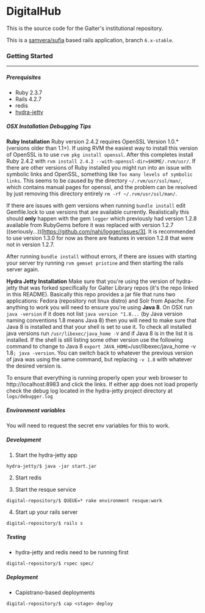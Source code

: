 # DigitalHub

This is the source code for the Galter's institutional repository.

This is a [samvera/sufia](https://github.com/samvera/sufia/tree/6.x-stable) based rails application, branch `6.x-stable`.

### Getting Started
---
##### Prerequisites
* Ruby 2.3.7
* Rails 4.2.7
* redis
* [hydra-jetty](https://github.com/galterlibrary/hydra-jetty)


##### OSX Installation Debugging Tips
**Ruby Installation**
Ruby version 2.4.2 requires OpenSSL Version 1.0.* (versions older than 1.1+). If using RVM the easiest way to install
this version of OpenSSL is to use `rvm pkg install openssl`. After this completes install Ruby 2.4.2 with
`rvm install 2.4.2 --with-openssl-dir=$HOME/.rvm/usr/`. If there are other versions of Ruby installed you might run into
an issue with symbolic links and OpenSSL, something like `Too many levels of symbolic links`. This seems to be caused by
the directory `~/.rvm/usr/ssl/man/`, which contains manual pages for openssl, and the problem can be resolved by just
removing this directory entirely `rm -rf ~/.rvm/usr/ssl/man/`.

If there are issues with gem versions when running `bundle install` edit Gemfile.lock to use versions that are available
currently. Realistically this should **only** happen with the gem `logger` which previously had version 1.2.8 available
from RubyGems before it was replaced with version 1.2.7 ((seriously...))[https://github.com/nahi/logger/issues/3]. It is
recommended to use version 1.3.0 for now as there are features in version 1.2.8 that were not in version 1.2.7.

After running `bundle install` without errors, if there are issues with starting your server try running
`rvm gemset pristine` and then starting the rails server again.

**Hydra Jetty Installation**
Make sure that you're using the version of hydra-jetty that was forked specifically for Galter Library repos (it's the
repo linked in this README). Basically this repo provides a jar file that runs two applications: Fedora (repository not
linux distro) and Solr from Apache. For anything to work you will need to ensure you're using **Java 8**. On OSX run
`java -version` if it does not list `java version "1.8...` (by Java version naming conventions 1.8 means Java 8) then
you will need to make sure that Java 8 is installed and that your shell is set to use it.
To check all installed java versions run `/usr/libexec/java_home -V` and if Java 8 is in the list it is installed. If
the shell is still listing some other version use the following command to change to Java 8
`export JAVA_HOME=`/usr/libexec/java_home -v 1.8`; java -version`. You can switch back to whatever the previous version
of java was using the same command, but replacing `-v 1.8` with whatever the desired version is.

To ensure that everything is running properly open your web browser to http://localhost:8983 and click the links. If
either app does not load properly check the debug log located in the hydra-jetty project directory at `logs/debugger.log`

##### Environment variables
You will need to request the secret env variables for this to work.

##### Development
1. Start the hydra-jetty app
```
hydra-jetty/$ java -jar start.jar
```
2. Start redis

3. Start the resque service
```
digital-repository/$ QUEUE=* rake environment resque:work
```
4. Start up your rails server
```
digital-repository/$ rails s
```

##### Testing
* hydra-jetty and redis need to be running first
```
digital-repository/$ rspec spec/
```

##### Deployment
* Capistrano-based deployments
```
digital-repository/$ cap <stage> deploy
```
